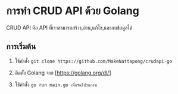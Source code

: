 # การทำ CRUD API ด้วย Golang

CRUD API คือ API ที่เราสามารถสร้าง,อ่าน,แก้ไข,และลบข้อมูลได้

## การเริ่มต้น
1. ใช้คำสั่ง ``` git clone https://github.com/MakeNattapong/crudapi-go ```

2. ติดตั้ง Golang จาก [https://golang.org/dl/]

3. ใช้คำสั่ง ```go run main.go เพื่อรันโปรแกรม ```
